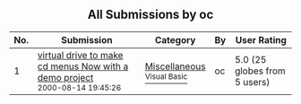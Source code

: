 ﻿<div align="center">

## All Submissions by oc

</div>

No.  | Submission | Category | By   | User Rating
---- | ---------- | -------- | ---- | -----------
1 | [virtual drive to make cd menus Now with a demo project<br /><sup>2000-08-14 19:45:26</sup>](https://github.com/Planet-Source-Code/oc-virtual-drive-to-make-cd-menus-now-with-a-demo-project__1-10658) | [Miscellaneous<br /><sup>Visual Basic</sup>](../ByCategory/miscellaneous__1-1.md) | oc | 5.0 (25 globes from 5 users)
